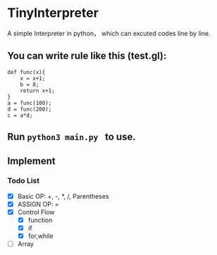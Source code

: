 # TinyInterpreter
A simple Interpreter in python， which can excuted codes line by line. 
## You can write rule like this (test.gl):
```
def func(x){
    x = x+1;
    b = 8;
    return x+1;
}
a = func(100);
d = func(200);
c = a*d;
```
## Run `python3 main.py ` to use.
## Implement 
### Todo List
- [x] Basic OP: +, -, *, /, Parentheses
- [x] ASSIGN OP: =
- [x] Control Flow
  - [x] function
  - [x] if
  - [x] for,while
- [ ] Array
